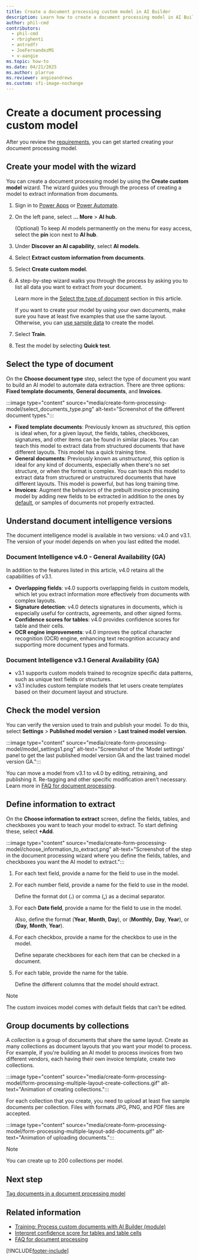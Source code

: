 ```yaml
---
title: Create a document processing custom model in AI Builder
description: Learn how to create a document processing model in AI Builder.
author: phil-cmd
contributors:
  - phil-cmd
  - rbrighenti
  - antrodfr
  - JoeFernandezMS
  - v-aangie
ms.topic: how-to
ms.date: 04/21/2025
ms.author: plarrue
ms.reviewer: angieandrews
ms.custom: sfi-image-nochange
---
```


# Create a document processing custom model

After you review the [requirements](form-processing-model-requirements.md), you can get started creating your document processing model.

## Create your model with the wizard

You can create a document processing model by using the **Create custom model** wizard. The wizard guides you through the process of creating a model to extract information from documents.

1. Sign in to [Power Apps](https://make.powerapps.com/) or [Power Automate](https://make.powerautomate.com).
1. On the left pane, select **... More** > **AI hub**.

    (Optional) To keep AI models permanently on the menu for easy access, select the **pin** icon next to **AI hub**.

1. Under **Discover an AI capability**, select **AI models**.
1. Select **Extract custom information from documents**.
1. Select **Create custom model**.
1. A step-by-step wizard walks you through the process by asking you to list all data you want to extract from your document.

    Learn more in the [Select the type of document](#select-the-type-of-document) section in this article.

    If you want to create your model by using your own documents, make sure you have at least five examples that use the same layout. Otherwise, you can [use sample data](form-processing-sample-data.md) to create the model.
1. Select **Train**.
1. Test the model by selecting **Quick test**.

## Select the type of document

On the **Choose document type** step, select the type of document you want to build an AI model to automate data extraction. There are three options: **Fixed template documents**, **General documents**, and **Invoices**.

:::image type="content" source="media/create-form-processing-model/select_documents_type.png" alt-text="Screenshot of the different document types.":::

- **Fixed template documents**: Previously known as *structured*, this option is ideal when, for a given layout, the fields, tables, checkboxes, signatures, and other items can be found in similar places. You can teach this model to extract data from structured documents that have different layouts. This model has a quick training time.
- **General documents**: Previously known as *unstructured*, this option is ideal for any kind of documents, especially when there's no set structure, or when the format is complex. You can teach this model to extract data from structured or unstructured documents that have different layouts. This model is powerful, but has long training time.
- **Invoices**: Augment the behaviors of the prebuilt invoice processing model by adding new fields to be extracted in addition to the ones by [default](prebuilt-invoice-processing.md#model-output), or samples of documents not properly extracted.

## Understand document intelligence versions

The document intelligence model is available in two versions: v4.0 and v3.1. The version of your model depends on when you last edited the model.

### Document Intelligence v4.0 - General Availability (GA)

In addition to the features listed in this article, v4.0 retains all the capabilities of v3.1.

- **Overlapping fields**: v4.0 supports overlapping fields in custom models, which let you extract information more effectively from documents with complex layouts.
- **Signature detection**: v4.0 detects signatures in documents, which is especially useful for contracts, agreements, and other signed forms.
- **Confidence scores for tables**: v4.0 provides confidence scores for table and their cells.
- **OCR engine improvements**: v4.0 improves the optical character recognition (OCR) engine, enhancing text recognition accuracy and supporting more document types and formats.

### Document Intelligence v3.1 General Availability (GA)

- v3.1 supports custom models trained to recognize specific data patterns, such as unique text fields or structures.
- v3.1 includes custom template models that let users create templates based on their document layout and structure.

## Check the model version

You can verify the version used to train and publish your model. To do this, select **Settings** > **Published model version** > **Last trained model version**.

:::image type="content" source="media/create-form-processing-model/model_settings1.png" alt-text="Screenshot of the 'Model settings' panel to get the last published model version GA and the last trained model version GA.":::

You can move a model from v3.1 to v4.0 by editing, retraining, and publishing it. Re-tagging and other specific modification aren't necessary. Learn more in [FAQ for document processing](form-processing-faq.md).

## Define information to extract

On the **Choose information to extract** screen, define the fields, tables, and checkboxes you want to teach your model to extract. To start defining these, select **+Add**.

:::image type="content" source="media/create-form-processing-model/choose_information_to_extract.png" alt-text="Screenshot of the step in the document processing wizard where you define the fields, tables, and checkboxes you want the AI model to extract.":::

1. For each text field, provide a name for the field to use in the model.
1. For each number field, provide a name for the field to use in the model.

    Define the format dot (**.**) or comma (**,**) as a decimal separator.

1. For each **Date field**, provide a name for the field to use in the model.

    Also, define the format (**Year**, **Month**, **Day**), or (**Monthly**, **Day**, **Year**), or (**Day**, **Month**, **Year**).

1. For each checkbox, provide a name for the checkbox to use in the model.

    Define separate checkboxes for each item that can be checked in a document.

1. For each table, provide the name for the table.

    Define the different columns that the model should extract.

 > [!NOTE]
 > The custom invoices model comes with default fields that can't be edited.

## Group documents by collections

A *collection* is a group of documents that share the same layout. Create as many collections as document layouts that you want your model to process. For example, if you're building an AI model to process invoices from two different vendors, each having their own invoice template, create two collections.

:::image type="content" source="media/create-form-processing-model/form-processing-multiple-layout-create-collections.gif" alt-text="Animation of creating collections.":::

For each collection that you create, you need to upload at least five sample documents per collection. Files with formats JPG, PNG, and PDF files are accepted.

:::image type="content" source="media/create-form-processing-model/form-processing-multiple-layout-add-documents.gif" alt-text="Animation of uploading documents.":::

 > [!NOTE]
 > You can create up to 200 collections per model.

## Next step

[Tag documents in a document processing model](tag-form-processing-model.md)

## Related information

- [Training: Process custom documents with AI Builder (module)](/training/modules/get-started-with-form-processing/)
- [Interpret confidence score for tables and table cells](interpret-confidence-score.md)
- [FAQ for document processing](form-processing-faq.md)

[!INCLUDE[footer-include](includes/footer-banner.md)]
